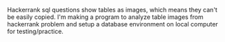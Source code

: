 Hackerrank sql questions show tables as images, which means they can't be easily copied. I'm making a program to analyze table images from hackerrank problem and setup a database environment on local computer for testing/practice. 